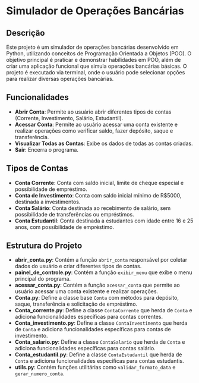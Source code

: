 # Simulador de Operações Bancárias

## Descrição

Este projeto é um simulador de operações bancárias desenvolvido em Python, utilizando conceitos de Programação Orientada a Objetos (POO). O objetivo principal é praticar e demonstrar habilidades em POO, além de criar uma aplicação funcional que simula operações bancárias básicas. O projeto é executado via terminal, onde o usuário pode selecionar opções para realizar diversas operações bancárias.

## Funcionalidades

- **Abrir Conta**: Permite ao usuário abrir diferentes tipos de contas (Corrente, Investimento, Salário, Estudantil).
- **Acessar Conta**: Permite ao usuário acessar uma conta existente e realizar operações como verificar saldo, fazer depósito, saque e transferência.
- **Visualizar Todas as Contas**: Exibe os dados de todas as contas criadas.
- **Sair**: Encerra o programa.

## Tipos de Contas

- **Conta Corrente**: Conta com saldo inicial, limite de cheque especial e possibilidade de empréstimo.
- **Conta de Investimento**: Conta com saldo inicial mínimo de R\$5000, destinada a investimentos.
- **Conta Salário**: Conta destinada ao recebimento de salário, sem possibilidade de transferências ou empréstimos.
- **Conta Estudantil**: Conta destinada a estudantes com idade entre 16 e 25 anos, com possibilidade de empréstimo.

## Estrutura do Projeto

- **abrir_conta.py**: Contém a função `abrir_conta` responsável por coletar dados do usuário e criar diferentes tipos de contas.
- **painel_de_controle.py**: Contém a função `exibir_menu` que exibe o menu principal do programa.
- **acessar_conta.py**: Contém a função `acessar_conta` que permite ao usuário acessar uma conta existente e realizar operações.
- **Conta.py**: Define a classe base `Conta` com métodos para depósito, saque, transferência e solicitação de empréstimo.
- **Conta_corrente.py**: Define a classe `ContaCorrente` que herda de `Conta` e adiciona funcionalidades específicas para contas correntes.
- **Conta_investimento.py**: Define a classe `ContaInvestimento` que herda de `Conta` e adiciona funcionalidades específicas para contas de investimento.
- **Conta_salario.py**: Define a classe `ContaSalario` que herda de `Conta` e adiciona funcionalidades específicas para contas salário.
- **Conta_estudantil.py**: Define a classe `ContaEstudantil` que herda de `Conta` e adiciona funcionalidades específicas para contas estudantis.
- **utils.py**: Contém funções utilitárias como `validar_formato_data` e `gerar_numero_conta`.


